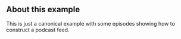 ## About this example

This is just a canonical example with some episodes showing how to construct a podcast feed.